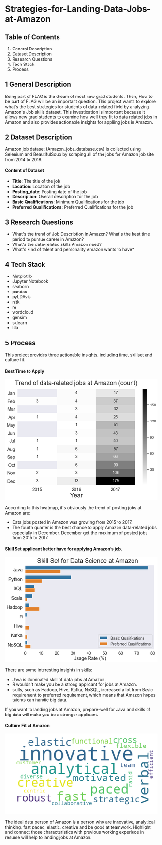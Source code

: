 # Strategies-for-Landing-Data-Jobs-at-Amazon
## Table of Contents
1. General Description
2. Dataset Description
3. Research Questions
4. Tech Stack
5. Process

## 1 General Description 
Being part of FLAG is the dream of most new grad students. Then, How to be part of FLAG will be an important question. This project wants to explore what's the best strategies for students of data-related field by analyzing Amazon's Job skills dataset. This investigation is important because it allows new grad students to examine how well they fit to data related jobs in Amazon and also provides actionable insights for appliing jobs in Amazon.

## 2 Dataset Description

Amazon job dataset (Amazon_jobs_database.csv) is collected using Selenium and BeautifulSoup by scraping all of the jobs for Amazon job site from 2014 to 2018.

#### Content of Dataset
- <b>Title</b>: The title of the job
- <b>Location</b>: Location of the job
- <b>Posting_date</b>: Posting date of the job
- <b>Description</b>: Overall description for the job
- <b>Basic Qualifications</b>: Minimum Qualifications for the job
- <b>Preferred Qualifications</b>: Preferred Qualifications for the job

## 3 Research Questions
- What's the trend of Job Description in Amazon? What's the best time period to pursue career in Amazon?
- What's the data-related skills Amazon need?
- What's kind of talent and personality Amazon wants to have?

## 4 Tech Stack
- Matplotlib
- Jupyter Notebook
- seaborn
- pandas
- pyLDAvis
- nltk
- re
- wordcloud
- gensim
- sklearn
- lda

## 5 Process

This project provides three actionable insights, including time, skillset and culture fit. 

#### Best Time to Apply

![heatmao](F1.png)

According to this heatmap,  it's obviously the trend of posting jobs at Amazon are:
- Data jobs posted in Amazon was growing from 2015 to 2017.
- The fourth quarter is the best chance to apply Amazon data-related jobs especially in December. December got the maximum of posted jobs from 2015 to 2017.

#### Skill Set applicant better have for applying Amazon’s job.
![barplot](F2.png)

There are some interesting insights in skills:
- Java is dominated skill of data jobs at Amazon.
- R wouldn't make you be a strong applicant for jobs at Amazon. 
- skills, such as Hadoop, Hive, Kafka, NoSQL, increased a lot from Basic requirement to preferred requirement, which means that Amazon hopes talents can handle big data.

If you want to landing jobs at Amazon, prepare-well for Java and skills of big data will make you be a stronger applicant.  

#### Culture Fit at Amazon
![wordcloud](F3.png)

The ideal data person of Amazon is a person who are innovative, analytical thinking, fast paced, elastic, creative and be good at teamwork. Highlight and connect those characteristics with previous working experiece in resume will help to landing jobs at Amazon.
